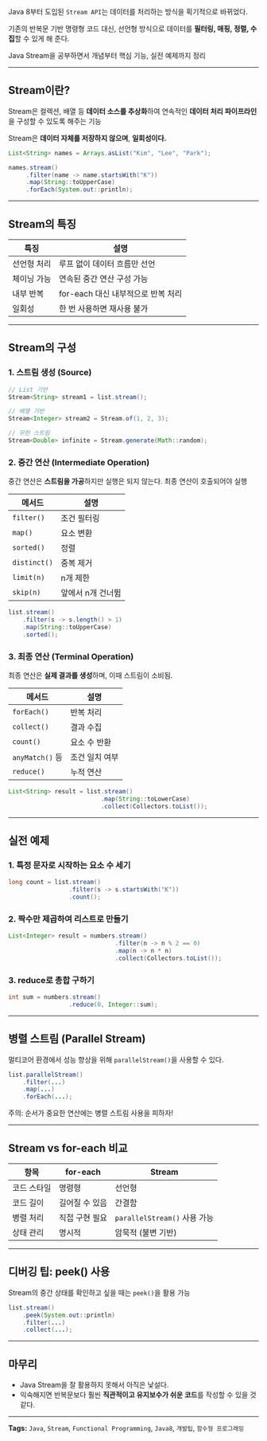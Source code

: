 Java 8부터 도입된 `Stream API`는 데이터를 처리하는 방식을 획기적으로 바뀌었다. 

기존의 반복문 기반 명령형 코드 대신, 선언형 방식으로 데이터를 **필터링, 매핑, 정렬, 수집**할 수 있게 해 준다.

Java Stream을 공부하면서 개념부터 핵심 기능, 실전 예제까지 정리

---

## Stream이란?

Stream은 컬렉션, 배열 등 **데이터 소스를 추상화**하여 연속적인 **데이터 처리 파이프라인**을 구성할 수 있도록 해주는 기능

Stream은 **데이터 자체를 저장하지 않으며**, **일회성이다.**

```java
List<String> names = Arrays.asList("Kim", "Lee", "Park");

names.stream()
     .filter(name -> name.startsWith("K"))
     .map(String::toUpperCase)
     .forEach(System.out::println);
```

---

## Stream의 특징

| 특징 | 설명 |
| --- | --- |
| 선언형 처리 | 루프 없이 데이터 흐름만 선언 |
| 체이닝 가능 | 연속된 중간 연산 구성 가능 |
| 내부 반복 | for-each 대신 내부적으로 반복 처리 |
| 일회성 | 한 번 사용하면 재사용 불가 |

---

## Stream의 구성

### 1. 스트림 생성 (Source)

```java
// List 기반
Stream<String> stream1 = list.stream();

// 배열 기반
Stream<Integer> stream2 = Stream.of(1, 2, 3);

// 무한 스트림
Stream<Double> infinite = Stream.generate(Math::random);
```

### 2. 중간 연산 (Intermediate Operation)

중간 연산은 **스트림을 가공**하지만 실행은 되지 않는다. 최종 연산이 호출되어야 실행

| 메서드 | 설명 |
| --- | --- |
| `filter()` | 조건 필터링 |
| `map()` | 요소 변환 |
| `sorted()` | 정렬 |
| `distinct()` | 중복 제거 |
| `limit(n)` | n개 제한 |
| `skip(n)` | 앞에서 n개 건너뜀 |

```java
list.stream()
    .filter(s -> s.length() > 1)
    .map(String::toUpperCase)
    .sorted();
```

### 3. 최종 연산 (Terminal Operation)

최종 연산은 **실제 결과를 생성**하며, 이때 스트림이 소비됨.

| 메서드 | 설명 |
| --- | --- |
| `forEach()` | 반복 처리 |
| `collect()` | 결과 수집 |
| `count()` | 요소 수 반환 |
| `anyMatch()` 등 | 조건 일치 여부 |
| `reduce()` | 누적 연산 |

```java
List<String> result = list.stream()
                          .map(String::toLowerCase)
                          .collect(Collectors.toList());
```

---

## 실전 예제

### 1. 특정 문자로 시작하는 요소 수 세기

```java
long count = list.stream()
                 .filter(s -> s.startsWith("K"))
                 .count();
```

### 2. 짝수만 제곱하여 리스트로 만들기

```java
List<Integer> result = numbers.stream()
                              .filter(n -> n % 2 == 0)
                              .map(n -> n * n)
                              .collect(Collectors.toList());
```

### 3. reduce로 총합 구하기

```java
int sum = numbers.stream()
                 .reduce(0, Integer::sum);
```

---

## 병렬 스트림 (Parallel Stream)

멀티코어 환경에서 성능 향상을 위해 `parallelStream()`을 사용할 수 있다.

```java
list.parallelStream()
    .filter(...)
    .map(...)
    .forEach(...);
```

주의: 순서가 중요한 연산에는 병렬 스트림 사용을 피하자!

---

## Stream vs for-each 비교

| 항목 | for-each | Stream |
| --- | --- | --- |
| 코드 스타일 | 명령형 | 선언형 |
| 코드 길이 | 길어질 수 있음 | 간결함 |
| 병렬 처리 | 직접 구현 필요 | `parallelStream()` 사용 가능 |
| 상태 관리 | 명시적 | 암묵적 (불변 기반) |

---

## 디버깅 팁: peek() 사용

Stream의 중간 상태를 확인하고 싶을 때는 `peek()`을 활용 가능

```java
list.stream()
    .peek(System.out::println)
    .filter(...)
    .collect(...);
```

---

## 마무리

- Java Stream을 잘 활용하지 못해서 아직은 낯설다.
- 익숙해지면 반복문보다 훨씬 **직관적이고 유지보수가 쉬운 코드**를 작성할 수 있을 것 같다.

---

**Tags:** `Java`, `Stream`, `Functional Programming`, `Java8`, `개발팁`, `함수형 프로그래밍`
